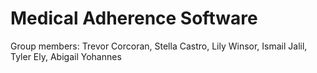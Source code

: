 # Medical Adherence Software
Group members: Trevor Corcoran, Stella Castro, Lily Winsor, Ismail Jalil, Tyler Ely, Abigail Yohannes 











